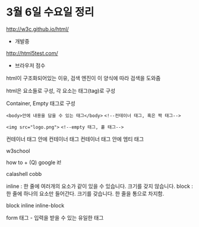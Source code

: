 # 3월 6일 수요일 정리

http://w3c.github.io/html/
- 개발중

http://html5test.com/
- 브라우저 점수

html이 구조화되어있는 이유, 검색 엔진이 이 양식에 따라 검색을 도와줌

html은 요소들로 구성, 각 요소는 태그(tag)로 구성

Container, Empty 태그로 구성

`<body>안에 내용을 담을 수 있는 태그</body>`
`<!--컨테이너 태그, 혹은 짝 태그-->`

`<img src="logo.png">`
`<!--empty 태그, 홑 태그-->`

컨테이너 태그 안에 컨테이너 태그
컨테이너 태그 안에 엠티 태그

w3school

how to + (Q)
google it!

calashell
cobb 

inline : 한 줄에 여러개의 요소가 같이 있을 수 있습니다. 크기를 갖지 않습니다.
block : 한 줄에 하나의 요소만 들어간다. 크기를 갖습니다. 한 줄을 통으로 차지함.

block 
inline
inline-block


 form 태그  - 입력을 받을 수 있는 유일한 태그